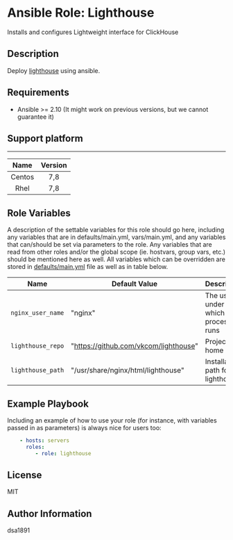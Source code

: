 # Ansible Role:  Lighthouse
Installs and configures Lightweight interface for ClickHouse

## Description

Deploy [lighthouse](https://github.com/sda1891/lighthouse-role.git) using ansible.

## Requirements

- Ansible >= 2.10 (It might work on previous versions, but we cannot guarantee it)

## Support platform
--------

| Name | Version |
| :----: | :-----:|
| Centos| 7,8|
| Rhel | 7,8 |

Role Variables
--------------

A description of the settable variables for this role should go here, including any variables that are in defaults/main.yml, vars/main.yml, and any variables that can/should be set via parameters to the role. Any variables that are read from other roles and/or the global scope (ie. hostvars, group vars, etc.) should be mentioned here as well.
All variables which can be overridden are stored in [defaults/main.yml](defaults/main.yml) file as well as in table below. 

| Name           | Default Value | Description                        |
| -------------- | ------------- | -----------------------------------|
| `nginx_user_name` | "nginx" | The user under which the process runs |
| `lighthouse_repo` | "https://github.com/vkcom/lighthouse" | Project home site |
| `lighthouse_path` | "/usr/share/nginx/html/lighthouse" | Installation path for lighthouse |


Example Playbook
----------------

Including an example of how to use your role (for instance, with variables passed in as parameters) is always nice for users too:
```yaml
    - hosts: servers
      roles:
         - role: lighthouse
```

License
-------

MIT

Author Information
------------------

dsa1891
